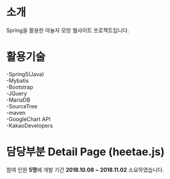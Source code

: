 # 소개
Spring을 활용한 야놀자 모방 웹사이트 프로젝트입니다.

# 활용기술
-Spring5(Java)  
-Mybatis  
-Bootstrap   
-JQuery  
-MariaDB  
-SourceTree   
-maven     
-GoogleChart API  
-KakaoDevelopers   

# 담당부분 Detail Page (heetae.js)

참여 인원 **5명**에 개발 기간 **2018.10.08 ~ 2018.11.02** 소요하였습니다.



